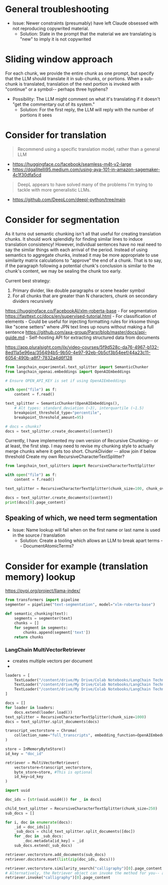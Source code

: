 # General troubleshooting
- Issue: Newer constraints (presumably) have left Claude obsessed with not reproducing copywrited material.
    - Solution: State in the prompt that the material we are translating is "new" to imply it is not copywrited

# Sliding window approach
For each chunk, we provide the entire chunk as one prompt, but specify that the LLM should translate it in sub-chunks, or portions.
When a sub-chunk is translated, translation of the next portion is invoked with "continue" or a symbol-- perhaps three hyphens?

- Possibility: The LLM might comment on what it's translating if it doesn't "get the commentary out of its system."
    - Solution: For the first reply, the LLM will reply with the number of portions it sees

# Consider for translation
> Recommend using a specific translation model, rather than a general LLM
* https://huggingface.co/facebook/seamless-m4t-v2-large
* https://dgallitelli95.medium.com/using-aya-101-in-amazon-sagemaker-4c1f30dfa5cd

> DeepL appears to have solved many of the problems I'm trying to tackle with more generalistic LLMs.
* https://github.com/DeepLcom/deepl-python/tree/main


# Consider for segmentation
As it turns out semantic chunking isn't all that useful for creating translation chunks.
It should work splendidly for finding similar lines to induce translation consistency!
However, individual sentences have no real need to say the similar things with each arrival of the period.
Instead of using semantics to aggregate chunks, instead it may be more appropriate to use similarity matrix calculations to "approve" the end of a chunk.
That is to say, if the paragraph following a potential chunk's conclusion is similar to the chunk's content, we may be sealing the chunk too early.

Current best strategy:
 1. Primary divider, like double paragraphs or scene header symbol
 2. For all chunks that are greater than N characters, chunk on secondary dividers recursively

https://huggingface.co/FacebookAI/xlm-roberta-base
    - For segmentation
https://fasttext.cc/docs/en/supervised-tutorial.html
    - For classification of elements
        - Could be useful for injecting formatting rules for irksome things like "scene setters" where JPN text lines up nouns without making a full sentence
https://github.com/axa-group/Parsr/blob/master/docs/api-guide.md
    - Self-hosting API for extracting structured data from documents

https://app.pluralsight.com/ilx/video-courses/5f9d528c-da76-4967-b132-8ed11a5e96ea/356494b5-9b50-4e97-92eb-0b5cf3b54eef/44a23c11-6054-490b-a8f7-7832a4d6f128
```python
from langchain_experimental.text_splitter import SemanticChunker
from langchain_openai.embeddings import OpenAIEmbeddings

# Ensure OPEN_API_KEY is set if using OpenAIEmbeddings

with open("file") as f:
    content = f.read()

text_splitter = SemanticChunker(OpenAIEmbeddings(),
    # Alt types: standard_deviation (~3), interquartile (~1.5)
    breakpoint_threshold_type="percentile",
    breakpoint_threshold_amount=95)

# docs = chunks?
docs = text_splitter.create_documents([content])
```

Currently, I have implemented my own version of Recursive Chunking-- or at least, the first step.
I may need to revise my chunking style to actually merge chunks where it gets too short.
ChunkDivider -- allow join if below threshold
Create my own RecursiveCharacterTextSplitter?
```python
from langchain_text_splitters import RecursiveCharacterTextSplitter

with open("file") as f:
    content = f.read()

text_splitter = RecursiveCharacterTextSplitter(chunk_size=100, chunk_overlap=20)

docs = text_splitter.create_documents([content])
print(docs[0].page_content)
```

## Speaking of which, we need term segmentation
- Issue: Name lookup will fail when on the first name or last name is used in the source / translation
    - Solution: Create a tooling which allows an LLM to break apart terms -- DocumentAtomicTerms?

# Consider for example (translation memory) lookup
https://pypi.org/project/llama-index/

```python
from transformers import pipeline
segmenter = pipeline("text-segmentation", model="xlm-roberta-base")

def semantic_chunking(text):
    segments = segmenter(text)
    chunks = []
    for segment in segments:
        chunks.append(segment['text'])
    return chunks
```

### LangChain MultiVectorRetriever
 - creates multiple vectors per document
 - 

```python
loaders = [
    TextLoader("/content/drive/My Drive/Colab Notebooks/LangChain Techniques for Complex Datasets/mlk_speech.txt"),
    TextLoader("/content/drive/My Drive/Colab Notebooks/LangChain Techniques for Complex Datasets/steve_jobs_speech.txt"),
    TextLoader("/content/drive/My Drive/Colab Notebooks/LangChain Techniques for Complex Datasets/alexander_the_great_speech.txt")
]

docs = []
for loader in loaders:
    docs.extend(loader.load())
text_splitter = RecursiveCharacterTextSplitter(chunk_size=1000)
docs = text_splitter.split_documents(docs)

transcript_vectorstore = Chroma(
    collection_name="full_transcripts", embedding_function=OpenAIEmbeddings()
)

store = InMemoryByteStore()
id_key = "doc_id"

retriever = MultiVectorRetriever(
    vectorstore=transcript_vectorstore,
    byte_store=store, #This is optional
    id_key=id_key
)

import uuid

doc_ids = [str(uuid.uuid4()) for _ in docs]

child_text_splitter = RecursiveCharacterTextSplitter(chunk_size=250)
sub_docs = []

for i, doc in enumerate(docs):
    _id = doc_ids[i]
    _sub_docs = child_text_splitter.split_documents([doc])
    for _doc in _sub_docs:
        _doc.metadata[id_key] = _id
    sub_docs.extend(_sub_docs)

retriever.vectorstore.add_documents(sub_docs)
retriever.docstore.mset(list(zip(doc_ids, docs)))

retriever.vectorstore.similarity_search("calligraphy")[0].page_content
# Alternatively, the Retriever object can invoke the method for you-- asynchronously ainvoke also exists
retriever.invoke("calligraphy")[0].page_content
```
